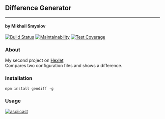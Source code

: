 ## Difference Generator
______________________
#### by Mikhail Smyslov

[![Build Status](https://travis-ci.com/mikhailsmyslov/backend-project-lvl2.svg?branch=master)](https://travis-ci.com/mikhailsmyslov/backend-project-lvl2)
[![Maintainability](https://api.codeclimate.com/v1/badges/4a4251574ea3f5906735/maintainability)](https://codeclimate.com/github/mikhailsmyslov/backend-project-lvl2/maintainability)
[![Test Coverage](https://api.codeclimate.com/v1/badges/4a4251574ea3f5906735/test_coverage)](https://codeclimate.com/github/mikhailsmyslov/backend-project-lvl2/test_coverage)

### About
My second project on [Hexlet](https://ru.hexlet.io)  
Compares two configuration files and shows a difference.

### Installation
`npm install gendiff -g`

### Usage
[![asciicast](https://asciinema.org/a/hieqISOVUGIYhXPWm135HvCh6.svg)](https://asciinema.org/a/hieqISOVUGIYhXPWm135HvCh6)
